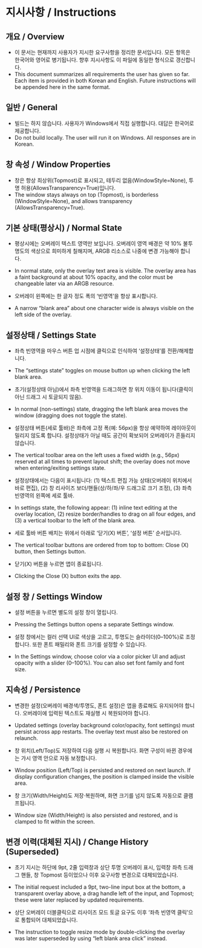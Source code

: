 # 지시사항 / Instructions

## 개요 / Overview
- 이 문서는 현재까지 사용자가 지시한 요구사항을 정리한 문서입니다. 모든 항목은 한국어와 영어로 병기됩니다. 향후 지시사항도 이 파일에 동일한 형식으로 갱신합니다.
- This document summarizes all requirements the user has given so far. Each item is provided in both Korean and English. Future instructions will be appended here in the same format.

## 일반 / General
- 빌드는 하지 않습니다. 사용자가 Windows에서 직접 실행합니다. 대답은 한국어로 제공합니다.
- Do not build locally. The user will run it on Windows. All responses are in Korean.

## 창 속성 / Window Properties
- 창은 항상 최상위(Topmost)로 표시되고, 테두리 없음(WindowStyle=None), 투명 허용(AllowsTransparency=True)입니다.
- The window stays always on top (Topmost), is borderless (WindowStyle=None), and allows transparency (AllowsTransparency=True).

## 기본 상태(평상시) / Normal State
- 평상시에는 오버레이 텍스트 영역만 보입니다. 오버레이 영역 배경은 약 10% 불투명도의 색상으로 희미하게 칠해지며, ARGB 리소스로 나중에 변경 가능해야 합니다.
- In normal state, only the overlay text area is visible. The overlay area has a faint background at about 10% opacity, and the color must be changeable later via an ARGB resource.

- 오버레이 왼쪽에는 한 글자 정도 폭의 ‘빈영역’을 항상 표시합니다.
- A narrow “blank area” about one character wide is always visible on the left side of the overlay.

## 설정상태 / Settings State
- 좌측 빈영역을 마우스 버튼 업 시점에 클릭으로 인식하여 ‘설정상태’를 전환/해제합니다.
- The “settings state” toggles on mouse button up when clicking the left blank area.

- 초기(설정상태 아님)에서 좌측 빈영역을 드래그하면 창 위치 이동이 됩니다(클릭이 아닌 드래그 시 토글되지 않음).
- In normal (non-settings) state, dragging the left blank area moves the window (dragging does not toggle the state).

- 설정상태 버튼(세로 툴바)은 좌측에 고정 폭(예: 56px)을 항상 예약하여 레이아웃이 밀리지 않도록 합니다. 설정상태가 아닐 때도 공간이 확보되어 오버레이가 흔들리지 않습니다.
- The vertical toolbar area on the left uses a fixed width (e.g., 56px) reserved at all times to prevent layout shift; the overlay does not move when entering/exiting settings state.

- 설정상태에서는 다음이 표시됩니다: (1) 텍스트 편집 가능 상태(오버레이 위치에서 바로 편집), (2) 창 리사이즈 보더/핸들(상/하/좌/우 드래그로 크기 조정), (3) 좌측 빈영역의 왼쪽에 세로 툴바.
- In settings state, the following appear: (1) inline text editing at the overlay location, (2) resize border/handles to drag on all four edges, and (3) a vertical toolbar to the left of the blank area.

- 세로 툴바 버튼 배치는 위에서 아래로 ‘닫기(X) 버튼’, ‘설정 버튼’ 순서입니다.
- The vertical toolbar buttons are ordered from top to bottom: Close (X) button, then Settings button.

- 닫기(X) 버튼을 누르면 앱이 종료됩니다.
- Clicking the Close (X) button exits the app.

## 설정 창 / Settings Window
- 설정 버튼을 누르면 별도의 설정 창이 열립니다.
- Pressing the Settings button opens a separate Settings window.

- 설정 창에서는 컬러 선택 UI로 색상을 고르고, 투명도는 슬라이더(0–100%)로 조정합니다. 또한 폰트 패밀리와 폰트 크기를 설정할 수 있습니다.
- In the Settings window, choose color via a color picker UI and adjust opacity with a slider (0–100%). You can also set font family and font size.

## 지속성 / Persistence
- 변경한 설정(오버레이 배경색/투명도, 폰트 설정)은 앱을 종료해도 유지되어야 합니다. 오버레이에 입력된 텍스트도 재실행 시 복원되어야 합니다.
- Updated settings (overlay background color/opacity, font settings) must persist across app restarts. The overlay text must also be restored on relaunch.

- 창 위치(Left/Top)도 저장하여 다음 실행 시 복원합니다. 화면 구성이 바뀐 경우에는 가시 영역 안으로 자동 보정합니다.
- Window position (Left/Top) is persisted and restored on next launch. If display configuration changes, the position is clamped inside the visible area.

- 창 크기(Width/Height)도 저장·복원하며, 화면 크기를 넘지 않도록 자동으로 클램프됩니다.
- Window size (Width/Height) is also persisted and restored, and is clamped to fit within the screen.

## 변경 이력(대체된 지시) / Change History (Superseded)
- 초기 지시는 하단에 9pt, 2줄 입력창과 상단 투명 오버레이 표시, 입력창 좌측 드래그 핸들, 창 Topmost 등이었으나 이후 요구사항 변경으로 대체되었습니다.
- The initial request included a 9pt, two-line input box at the bottom, a transparent overlay above, a drag handle left of the input, and Topmost; these were later replaced by updated requirements.

- 상단 오버레이 더블클릭으로 리사이즈 모드 토글 요구도 이후 ‘좌측 빈영역 클릭’으로 통합되어 대체되었습니다.
- The instruction to toggle resize mode by double-clicking the overlay was later superseded by using “left blank area click” instead.
